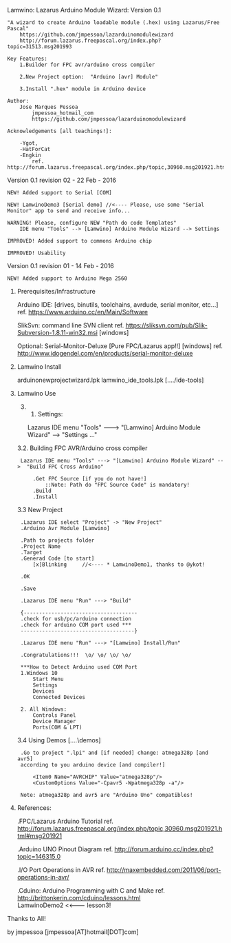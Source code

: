 
Lamwino: Lazarus Arduino Module Wizard: 
	Version 0.1		

	"A wizard to create Arduino loadable module (.hex) using Lazarus/Free Pascal"
		https://github.com/jmpessoa/lazarduinomodulewizard
		http://forum.lazarus.freepascal.org/index.php?topic=31513.msg201993

	Key Features:
		1.Builder for FPC avr/arduino cross compiler

		2.New Project option:  "Arduino [avr] Module"

		3.Install ".hex" module in Arduino device

	Author: 
		Jose Marques Pessoa
			jmpessoa_hotmail_com
			https://github.com/jmpessoa/lazarduinomodulewizard

	Acknowledgements [all teachings!]: 
              
		-Ygot, 
		-HatForCat
		-Engkin 
			ref. http://forum.lazarus.freepascal.org/index.php/topic,30960.msg201921.html#msg201921

Version 0.1 revision 02 - 22 Feb - 2016

	NEW! Added support to Serial [COM]

	NEW! LamwinoDemo3 [Serial demo] //<---- Please, use some "Serial Monitor" app to send and receive info...

	WARNING! Please, configure NEW "Path do code Templates"
		IDE menu "Tools" --> [Lamwino] Arduino Module Wizard --> Settings

	IMPROVED! Added support to commons Arduino chip

	IMPROVED! Usability

Version 0.1 revision 01 - 14 Feb - 2016

	NEW! Added support to Arduino Mega 2560

1. Prerequisites/Infrastructure

	Arduino IDE: [drives, binutils, toolchains, avrdude, serial monitor, etc...]
		ref. https://www.arduino.cc/en/Main/Software

	SlikSvn: command line SVN client
		ref. https://sliksvn.com/pub/Slik-Subversion-1.8.11-win32.msi	[windows]

	Optional: Serial-Monitor-Deluxe [Pure FPC/Lazarus app!!]	 [windows]
		ref. http://www.idogendel.com/en/products/serial-monitor-deluxe

2. Lamwino Install

	arduinonewprojectwizard.lpk
	lamwino_ide_tools.lpk     [..../ide-tools]

3. Lamwino Use

	3. 1. Settings:

		Lazarus IDE menu "Tools" ---> "[Lamwino] Arduino Module Wizard" -->  "Settings ..."

	3.2. Building FPC AVR/Arduino cross compiler

		Lazarus IDE menu "Tools" ---> "[Lamwino] Arduino Module Wizard" -->  "Build FPC Cross Arduino"	
	
			.Get FPC Source [if you do not have!]
				::Note: Path do "FPC Source Code" is mandatory! 
			.Build
			.Install

	3.3 New Project

		.Lazarus IDE select "Project" -> "New Project" 
		.Arduino Avr Module [Lamwino]

		.Path to projects folder  
		.Project Name
		.Target
		.Generad Code [to start]
			[x]Blinking     //<---- * LamwinoDemo1, thanks to @ykot!
		
		.OK

		.Save
	
		.Lazarus IDE menu "Run" ---> "Build"

		{-------------------------------------
		.check for usb/pc/arduino connection
		.check for arduino COM port used ***
		-------------------------------------}

		.Lazarus IDE menu "Run" ---> "[Lamwino] Install/Run"

		.Congratulations!!!  \o/ \o/ \o/ \o/
 
		***How to Detect Arduino used COM Port
		1.Windows 10 
			Start Menu
			Settings
			Devices
			Connected Devices

		2. All Windows:
			Controls Panel
			Device Manager
			Ports(COM & LPT)


	3.4 Using Demos [....\demos]

		.Go to project ".lpi" and [if needed] change: atmega328p [and avr5] 
		according to you arduino device [and compiler!]		

			<Item0 Name="AVRCHIP" Value="atmega328p"/>
			<CustomOptions Value="-Cpavr5 -Wpatmega328p -a"/>

		Note: atmega328p and avr5 are "Arduino Uno" compatibles!

4. References:

	.FPC/Lazarus Arduino Tutorial
		ref. http://forum.lazarus.freepascal.org/index.php/topic,30960.msg201921.html#msg201921

	.Arduino UNO Pinout Diagram
		ref. http://forum.arduino.cc/index.php?topic=146315.0

	.I/O Port Operations in AVR
		ref. http://maxembedded.com/2011/06/port-operations-in-avr/

	.Cduino: Arduino Programming with C and Make
		ref. http://brittonkerin.com/cduino/lessons.html		
		LamwinoDemo2  <<--- lesson3!

Thanks to All!

by jmpessoa
[jmpessoa[AT]hotmail[DOT]com]